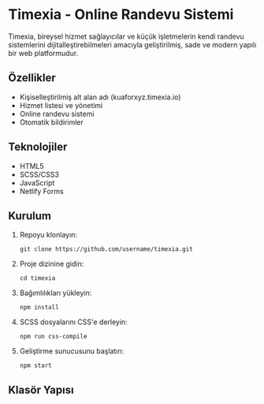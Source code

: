 # Timexia - Online Randevu Sistemi

Timexia, bireysel hizmet sağlayıcılar ve küçük işletmelerin kendi randevu sistemlerini dijitalleştirebilmeleri amacıyla geliştirilmiş, sade ve modern yapılı bir web platformudur.

## Özellikler

- Kişiselleştirilmiş alt alan adı (kuaforxyz.timexia.io)
- Hizmet listesi ve yönetimi
- Online randevu sistemi
- Otomatik bildirimler

## Teknolojiler

- HTML5
- SCSS/CSS3
- JavaScript
- Netlify Forms

## Kurulum

1. Repoyu klonlayın:
   ```
   git clone https://github.com/username/timexia.git
   ```
   
2. Proje dizinine gidin:
   ```
   cd timexia
   ```
   
3. Bağımlılıkları yükleyin:
   ```
   npm install
   ```

4. SCSS dosyalarını CSS'e derleyin:
   ```
   npm run css-compile
   ```

5. Geliştirme sunucusunu başlatın:
   ```
   npm start
   ```

## Klasör Yapısı

